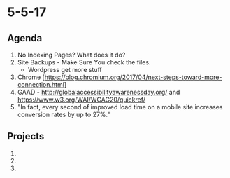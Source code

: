 # 5-5-17 

## Agenda 
1. No Indexing Pages? What does it do?
2. Site Backups - Make Sure You check the files. 
    - Wordpress get more stuff
3. Chrome [https://blog.chromium.org/2017/04/next-steps-toward-more-connection.html]
4. GAAD - http://globalaccessibilityawarenessday.org/   and https://www.w3.org/WAI/WCAG20/quickref/
5.  "In fact, every second of improved load time on a mobile site increases conversion rates by up to 27%."

## Projects 
1. 
2.
3.
